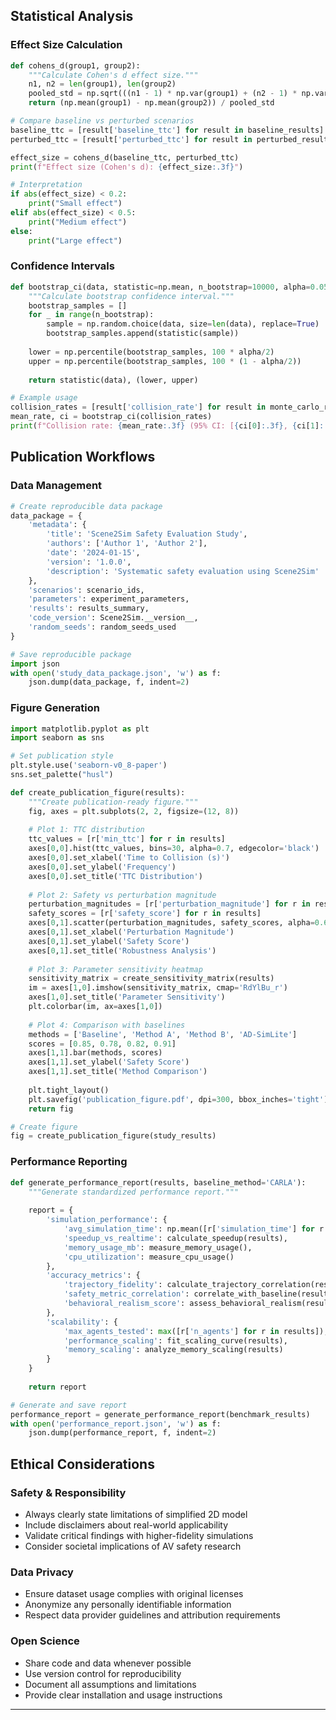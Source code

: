 ## Statistical Analysis

### Effect Size Calculation
```python
def cohens_d(group1, group2):
    """Calculate Cohen's d effect size."""
    n1, n2 = len(group1), len(group2)
    pooled_std = np.sqrt(((n1 - 1) * np.var(group1) + (n2 - 1) * np.var(group2)) / (n1 + n2 - 2))
    return (np.mean(group1) - np.mean(group2)) / pooled_std

# Compare baseline vs perturbed scenarios
baseline_ttc = [result['baseline_ttc'] for result in baseline_results]
perturbed_ttc = [result['perturbed_ttc'] for result in perturbed_results]

effect_size = cohens_d(baseline_ttc, perturbed_ttc)
print(f"Effect size (Cohen's d): {effect_size:.3f}")

# Interpretation
if abs(effect_size) < 0.2:
    print("Small effect")
elif abs(effect_size) < 0.5:
    print("Medium effect")
else:
    print("Large effect")
```

### Confidence Intervals
```python
def bootstrap_ci(data, statistic=np.mean, n_bootstrap=10000, alpha=0.05):
    """Calculate bootstrap confidence interval."""
    bootstrap_samples = []
    for _ in range(n_bootstrap):
        sample = np.random.choice(data, size=len(data), replace=True)
        bootstrap_samples.append(statistic(sample))
    
    lower = np.percentile(bootstrap_samples, 100 * alpha/2)
    upper = np.percentile(bootstrap_samples, 100 * (1 - alpha/2))
    
    return statistic(data), (lower, upper)

# Example usage
collision_rates = [result['collision_rate'] for result in monte_carlo_results]
mean_rate, ci = bootstrap_ci(collision_rates)
print(f"Collision rate: {mean_rate:.3f} (95% CI: [{ci[0]:.3f}, {ci[1]:.3f}])")
```

## Publication Workflows

### Data Management
```python
# Create reproducible data package
data_package = {
    'metadata': {
        'title': 'Scene2Sim Safety Evaluation Study',
        'authors': ['Author 1', 'Author 2'],
        'date': '2024-01-15',
        'version': '1.0.0',
        'description': 'Systematic safety evaluation using Scene2Sim'
    },
    'scenarios': scenario_ids,
    'parameters': experiment_parameters,
    'results': results_summary,
    'code_version': Scene2Sim.__version__,
    'random_seeds': random_seeds_used
}

# Save reproducible package
import json
with open('study_data_package.json', 'w') as f:
    json.dump(data_package, f, indent=2)
```

### Figure Generation
```python
import matplotlib.pyplot as plt
import seaborn as sns

# Set publication style
plt.style.use('seaborn-v0_8-paper')
sns.set_palette("husl")

def create_publication_figure(results):
    """Create publication-ready figure."""
    fig, axes = plt.subplots(2, 2, figsize=(12, 8))
    
    # Plot 1: TTC distribution
    ttc_values = [r['min_ttc'] for r in results]
    axes[0,0].hist(ttc_values, bins=30, alpha=0.7, edgecolor='black')
    axes[0,0].set_xlabel('Time to Collision (s)')
    axes[0,0].set_ylabel('Frequency')
    axes[0,0].set_title('TTC Distribution')
    
    # Plot 2: Safety vs perturbation magnitude
    perturbation_magnitudes = [r['perturbation_magnitude'] for r in results]
    safety_scores = [r['safety_score'] for r in results]
    axes[0,1].scatter(perturbation_magnitudes, safety_scores, alpha=0.6)
    axes[0,1].set_xlabel('Perturbation Magnitude')
    axes[0,1].set_ylabel('Safety Score')
    axes[0,1].set_title('Robustness Analysis')
    
    # Plot 3: Parameter sensitivity heatmap
    sensitivity_matrix = create_sensitivity_matrix(results)
    im = axes[1,0].imshow(sensitivity_matrix, cmap='RdYlBu_r')
    axes[1,0].set_title('Parameter Sensitivity')
    plt.colorbar(im, ax=axes[1,0])
    
    # Plot 4: Comparison with baselines
    methods = ['Baseline', 'Method A', 'Method B', 'AD-SimLite']
    scores = [0.85, 0.78, 0.82, 0.91]
    axes[1,1].bar(methods, scores)
    axes[1,1].set_ylabel('Safety Score')
    axes[1,1].set_title('Method Comparison')
    
    plt.tight_layout()
    plt.savefig('publication_figure.pdf', dpi=300, bbox_inches='tight')
    return fig

# Create figure
fig = create_publication_figure(study_results)
```

### Performance Reporting
```python
def generate_performance_report(results, baseline_method='CARLA'):
    """Generate standardized performance report."""
    
    report = {
        'simulation_performance': {
            'avg_simulation_time': np.mean([r['simulation_time'] for r in results]),
            'speedup_vs_realtime': calculate_speedup(results),
            'memory_usage_mb': measure_memory_usage(),
            'cpu_utilization': measure_cpu_usage()
        },
        'accuracy_metrics': {
            'trajectory_fidelity': calculate_trajectory_correlation(results),
            'safety_metric_correlation': correlate_with_baseline(results, baseline_method),
            'behavioral_realism_score': assess_behavioral_realism(results)
        },
        'scalability': {
            'max_agents_tested': max([r['n_agents'] for r in results]),
            'performance_scaling': fit_scaling_curve(results),
            'memory_scaling': analyze_memory_scaling(results)
        }
    }
    
    return report

# Generate and save report
performance_report = generate_performance_report(benchmark_results)
with open('performance_report.json', 'w') as f:
    json.dump(performance_report, f, indent=2)
```

## Ethical Considerations

### Safety & Responsibility
- Always clearly state limitations of simplified 2D model
- Include disclaimers about real-world applicability
- Validate critical findings with higher-fidelity simulations
- Consider societal implications of AV safety research

### Data Privacy
- Ensure dataset usage complies with original licenses
- Anonymize any personally identifiable information
- Respect data provider guidelines and attribution requirements

### Open Science
- Share code and data whenever possible
- Use version control for reproducibility
- Document all assumptions and limitations
- Provide clear installation and usage instructions

---
